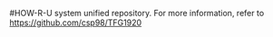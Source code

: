 #HOW-R-U system unified repository.
For more information, refer to https://github.com/csp98/TFG1920
